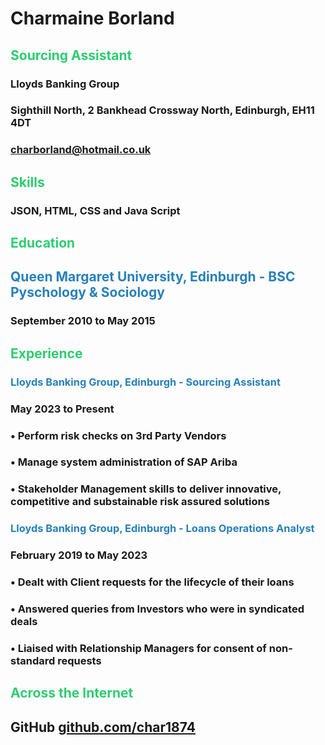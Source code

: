 # Charmaine Borland
## <span style="color:#2ECC71;"> Sourcing Assistant </span>
### Lloyds Banking Group
### Sighthill North, 2 Bankhead Crossway North, Edinburgh, EH11 4DT
### charborland@hotmail.co.uk
## <span style="color:#2ECC71;"> Skills </span>
### JSON, HTML, CSS and Java Script
## <span style="color:#2ECC71;"> Education </span>
## <span style="color:#2980B9;"> Queen Margaret University, Edinburgh - BSC Pyschology & Sociology </span>
### September 2010 to May 2015
## <span style="color:#2ECC71;"> Experience </span>
### <span style="color:2980B9;"> Lloyds Banking Group, Edinburgh - Sourcing Assistant </span>
### May 2023 to Present 
### • Perform risk checks on 3rd Party Vendors
### • Manage system administration of SAP Ariba
### • Stakeholder Management skills to deliver innovative, competitive and substainable risk assured solutions
### <span style="color:#2980B9;"> Lloyds Banking Group, Edinburgh - Loans Operations Analyst </span>
### February 2019 to May 2023
### • Dealt with Client requests for the lifecycle of their loans
### • Answered queries from Investors who were in syndicated deals
### • Liaised with Relationship Managers for consent of non-standard requests
## <span style="color:#2ECC71;"> Across the Internet </span>
## **GitHub** [github.com/char1874](https:\\\\github.com/char1874)
